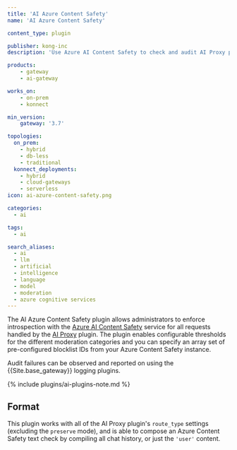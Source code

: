 ```yaml
---
title: 'AI Azure Content Safety'
name: 'AI Azure Content Safety'

content_type: plugin

publisher: kong-inc
description: 'Use Azure AI Content Safety to check and audit AI Proxy plugin messages before proxying them to an upstream LLM'

products:
    - gateway
    - ai-gateway

works_on:
    - on-prem
    - konnect

min_version:
    gateway: '3.7'

topologies:
  on_prem:
    - hybrid
    - db-less
    - traditional
  konnect_deployments:
    - hybrid
    - cloud-gateways
    - serverless
icon: ai-azure-content-safety.png

categories:
  - ai

tags:
  - ai

search_aliases:
  - ai
  - llm
  - artificial
  - intelligence
  - language
  - model
  - moderation
  - azure cognitive services
---
```


The AI Azure Content Safety plugin allows administrators to enforce 
introspection with the [Azure AI Content Safety](https://azure.microsoft.com/en-us/products/ai-services/ai-content-safety) service 
for all requests handled by the [AI Proxy](/plugins/ai-proxy/) plugin.
The plugin enables configurable thresholds for the different moderation categories 
and you can specify an array set of pre-configured blocklist IDs from your Azure Content Safety instance.

Audit failures can be observed and reported on using the {{Site.base_gateway}} logging plugins.

{% include plugins/ai-plugins-note.md %}

## Format

This plugin works with all of the AI Proxy plugin's `route_type` settings (excluding the `preserve` mode), and is able to
compose an Azure Content Safety text check by compiling all chat history, or just the `'user'` content.
